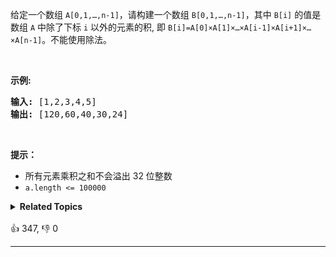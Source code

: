 <p>给定一个数组 <code>A[0,1,…,n-1]</code>，请构建一个数组 <code>B[0,1,…,n-1]</code>，其中&nbsp;<code>B[i]</code> 的值是数组 <code>A</code> 中除了下标 <code>i</code> 以外的元素的积, 即&nbsp;<code>B[i]=A[0]×A[1]×…×A[i-1]×A[i+1]×…×A[n-1]</code>。不能使用除法。</p>

<p>&nbsp;</p>

<p><strong>示例:</strong></p>

<pre>
<strong>输入:</strong> [1,2,3,4,5]
<strong>输出:</strong> [120,60,40,30,24]</pre>

<p>&nbsp;</p>

<p><strong>提示：</strong></p>

<ul> 
 <li>所有元素乘积之和不会溢出 32 位整数</li> 
 <li><code>a.length &lt;= 100000</code></li> 
</ul>

<details><summary><strong>Related Topics</strong></summary>数组 | 前缀和</details><br>

<div>👍 347, 👎 0<span style='float: right;'></span></div>

<div id="labuladong"><hr>

</div>

